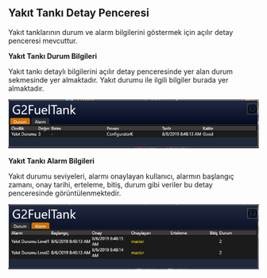 ## **Yakıt Tankı Detay Penceresi**

Yakıt tanklarının durum ve alarm bilgilerini göstermek için açılır detay penceresi mevcuttur. 

**Yakıt Tankı Durum Bilgileri**

Yakıt tankı detaylı bilgilerini açılır detay penceresinde yer alan durum sekmesinde yer almaktadır. Yakıt durumu ile ilgili bilgiler burada yer almaktadır.

![image.png](/.attachments/image-6d5761a9-5044-4f29-a7da-fbd61341333f.png)

**Yakıt Tankı Alarm Bilgileri**

Yakıt durumu seviyeleri, alarmı onaylayan kullanıcı, alarmın başlangıç zamanı, onay tarihi, erteleme, bitiş, durum gibi veriler bu detay penceresinde görüntülenmektedir.

![image.png](/.attachments/image-4e823995-5d08-40c5-bac7-898ac673d8ca.png)